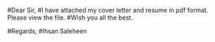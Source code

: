 #Dear Sir,
#I have attached my cover letter and resume in pdf format. Please view the file.
#Wish you all the best.

#Regards, 
#Ihsan Saleheen
